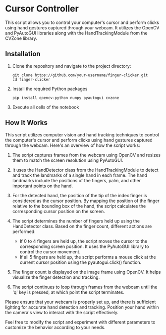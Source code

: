 # Cursor Controller

This script allows you to control your computer's cursor and perform clicks using hand gestures captured through your webcam. It utilizes the OpenCV and PyAutoGUI libraries along with the HandTrackingModule from the CVZone library.

## Installation

1. Clone the repository and navigate to the project directory:
   ```shell
   git clone https://github.com/your-username/finger-clicker.git
   cd finger-clicker
   ```
2. Install the required Python packages
   ```shell
   pip install opencv-python numpy pyautogui cvzone
   ```
3. Execute all cells of the notebook

## How It Works

This script utilizes computer vision and hand tracking techniques to control the computer's cursor and perform clicks using hand gestures captured through the webcam. Here's an overview of how the script works:

1. The script captures frames from the webcam using OpenCV and resizes them to match the screen resolution using PyAutoGUI.

2. It uses the HandDetector class from the HandTrackingModule to detect and track the landmarks of a single hand in each frame. The hand landmarks include the positions of the fingers, palm, and other important points on the hand.

3. For the detected hand, the position of the tip of the index finger is considered as the cursor position. By mapping the position of the finger relative to the bounding box of the hand, the script calculates the corresponding cursor position on the screen.

4. The script determines the number of fingers held up using the HandDetector class. Based on the finger count, different actions are performed:

   - If 0 to 4 fingers are held up, the script moves the cursor to the corresponding screen position. It uses the PyAutoGUI library to control the cursor movement.
   - If all 5 fingers are held up, the script performs a mouse click at the current cursor position using the pyautogui.click() function.

5. The finger count is displayed on the image frame using OpenCV. It helps visualize the finger detection and tracking.

6. The script continues to loop through frames from the webcam until the 'q' key is pressed, at which point the script terminates.

Please ensure that your webcam is properly set up, and there is sufficient lighting for accurate hand detection and tracking. Position your hand within the camera's view to interact with the script effectively.

Feel free to modify the script and experiment with different parameters to customize the behavior according to your needs.

